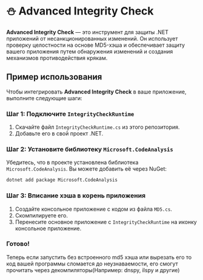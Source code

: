 # ⛄️ Advanced Integrity Check

**Advanced Integrity Check** — это инструмент для защиты .NET приложений от несанкционированных изменений. Он использует проверку целостности на основе MD5-хэша и обеспечивает защиту вашего приложения путем обнаружения изменений и создания механизмов противодействия крякам.

## Пример использования

Чтобы интегрировать **Advanced Integrity Check** в ваше приложение, выполните следующие шаги:

### Шаг 1: Подключите `IntegrityCheckRuntime`

1. Скачайте файл `IntegrityCheckRuntime.cs` из этого репозитория.
2. Добавьте его в свой проект .NET.

### Шаг 2: Установите библиотеку `Microsoft.CodeAnalysis`

Убедитесь, что в проекте установлена библиотека `Microsoft.CodeAnalysis`. Вы можете добавить её через NuGet:

```bash
dotnet add package Microsoft.CodeAnalysis
```
### Шаг 3: Вписание хэша в корень приложения

1. Создайте консольное приложение с кодом из файла `MD5.cs`.
2. Скомпилируете его.
3. Перенесите основное приложение с `IntegrityCheckRuntime` на иконку консольное приложение.

### Готово!

Теперь если запустить без встроенного md5 хэша или вырезать его то код вашей программы сломается до неузнаваемости, его смогут прочитать через декомпиляторы(Например: dnspy, ilspy и другие)

